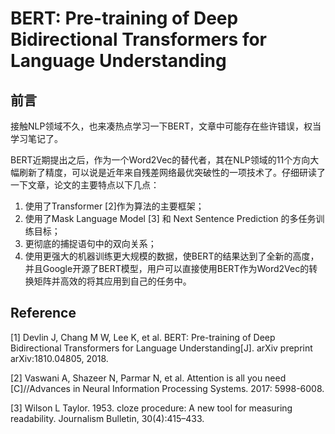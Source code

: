 # BERT: Pre-training of Deep Bidirectional Transformers for Language Understanding

## 前言

接触NLP领域不久，也来凑热点学习一下BERT，文章中可能存在些许错误，权当学习笔记了。

BERT近期提出之后，作为一个Word2Vec的替代者，其在NLP领域的11个方向大幅刷新了精度，可以说是近年来自残差网络最优突破性的一项技术了。仔细研读了一下文章，论文的主要特点以下几点：

1. 使用了Transformer \[2\]作为算法的主要框架；
2. 使用了Mask Language Model \[3\] 和 Next Sentence Prediction 的多任务训练目标；
3. 更彻底的捕捉语句中的双向关系；
4. 使用更强大的机器训练更大规模的数据，使BERT的结果达到了全新的高度，并且Google开源了BERT模型，用户可以直接使用BERT作为Word2Vec的转换矩阵并高效的将其应用到自己的任务中。

## Reference

\[1\] Devlin J, Chang M W, Lee K, et al. BERT: Pre-training of Deep Bidirectional Transformers for Language Understanding[J]. arXiv preprint arXiv:1810.04805, 2018.

\[2\] Vaswani A, Shazeer N, Parmar N, et al. Attention is all you need \[C\]//Advances in Neural Information Processing Systems. 2017: 5998-6008.

\[3\] Wilson L Taylor. 1953. cloze procedure: A new tool for measuring readability. Journalism Bulletin, 30(4):415–433.